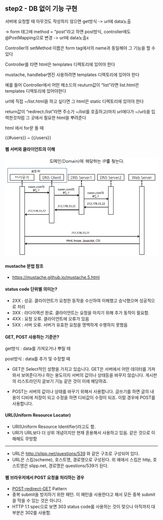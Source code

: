 ## step2 - DB 없이 기능 구현


서버에 요청할 때 아무것도 작성하지 않으면 get방식 -> url에 data노출

-> form 태그에 method = “post”라고 하면 post방식, controller에도 @PostMapping으로 변경 -> url에 data노출x



Controller의 setMethod 이름은 form tag에서의 name과 동일해야 그 기능을 할 수 있다

Controller를 타면 html은 templates 디렉토리에 있어야 한다

mustache, handlebar엔진 사용하려면 templates 디렉토리에 있어야 한다

예를 들어 Controller에서 어떤 메소드의 reuturn값이 “list”라면 list.html은 templates 디렉토리에 있어야한다

url에 직접 ~/list.html을 하고 싶다면 그 html은 static 디렉토리에 있어야 한다

return값이 “redirect:/list”라면 주소가 ~/list를 호출하고(마치 url에다가 ~/url)을 입력한것처럼 그 곳에서 필요한 html을 뿌려준다

html 에서 for문 돌 때

{{#users}} ~ {{/users}}



#### 웹 서버와 클라이언트의 이해



![image2](./2.PNG)



#### mustache 문법 참조

- <https://mustache.github.io/mustache.5.html>



#### status code 단위별 의미는?

- 2XX : 성공. 클라이언트가 요청한 동작을 수신하여 이해했고 승낙했으며 성공적으로 처리
- 3XX : 라다이렉션 완료. 클라이언트는 요청을 마치기 위해 추가 동작이 필요함.
- 4XX : 요청 오류. 클라이언트에 오류가 있음
- 5XX : 서버 오류. 서버가 유효한 요청을 명백하게 수행하지 못했음



#### GET, POST 사용하는 기준은?

get방식 :  data를 가져오거나 뿌릴 때

post방식 : data를 추가 및 수정할 때

- GET은 Select적인 성향을 가지고 있습니다. GET은 서버에서 어떤 데이터를 가져와서 보여준다거나 하는 용도이지 서버의 값이나 상태등을 바꾸지 않습니다. 게시판의 리스트라던지 글보기 기능 같은 것이 이에 해당하죠.

- POST는 서버의 값이나 상태를 바꾸기 위해서 사용합니다. 글쓰기를 하면 글의 내용이 디비에 저장이 되고 수정을 하면 디비값이 수정이 되죠. 이럴 경우에 POST를 사용합니다.

  

#### URL(Uniform Resource Locator)

- URI(Uniform Resource Identifier)라고도 함.
- URI가 URL보다 더 상위 개념이지만 현재 혼용해서 사용하고 있음. 같은 것으로 이해해도 무방함

------

- URL은 <http://slipp.net/questions/539> 와 같은 구조로 구성되어 있다.
- URL은 스킴(scheme), 호스트명, 경로명으로 구성된다. 위 예에서 스킴은 http, 호스트명은 slipp.net, 경로명은 questions/539가 된다.



#### 웹 브라우저에서 POST 요청을 처리하는 경우

- [POST-redirect-GET](https://en.wikipedia.org/wiki/Post/Redirect/Get) Pattern
- 중복 submit을 방지하기 위한 패턴. 이 패턴을 사용한다고 해서 모든 중복 submit을 막을 수 있는 것은 아니다.
- HTTP 1.1 spec으로 보면 303 status code를 사용하는 것이 맞으나 아직까지 대부분은 302를 사용함.